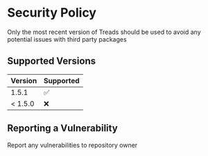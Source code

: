 # Security Policy

Only the most recent version of Treads should be used to avoid any potential issues with third party packages

## Supported Versions

| Version | Supported          |
| ------- | ------------------ |
| 1.5.1   | :white_check_mark: |
| < 1.5.0 | :x:                |

## Reporting a Vulnerability

Report any vulnerabilities to repository owner
